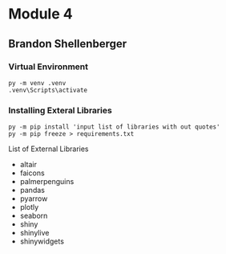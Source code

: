 # Module 4
## Brandon Shellenberger

### Virtual Environment
```shell
py -m venv .venv
.venv\Scripts\activate
```

### Installing Exteral Libraries
```shell
py -m pip install 'input list of libraries with out quotes'
py -m pip freeze > requirements.txt
```
List of External Libraries<br>
-  altair
-  faicons
-  palmerpenguins
-  pandas
-  pyarrow
-  plotly
-  seaborn
-  shiny
-  shinylive
-  shinywidgets

